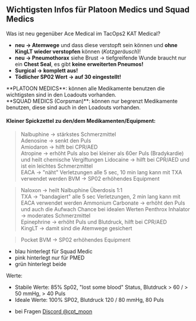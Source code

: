 ## Wichtigsten Infos für Platoon Medics und Squad Medics 

<div markdown="1" class="medic-new-with-kat">

Was ist neu gegenüber Ace Medical im TacOps2 KAT Medical?  

</div>

* **neu → Atemwege** und dass diese verstopft sein können und **ohne KingLT wieder verstopfen** können (*Kotzgeräusch*)!  
* **neu → Pneumothorax** siehe Brust → tiefgreifende Wunde braucht nur ein **Chest Seal**, es gibt **keine erweiterten Pneumos!**  
* **Surgical → komplett aus!**  
* **Tödlicher SP02 Wert → auf 30 eingestellt!**  

<div markdown="1" class="medic-platoon-medic">
**PLATOON MEDICS**: können alle Medikamente benutzen die wichtigsten sind in den Loadouts vorhanden.
</div>  

<div markdown="1" class="medic-squad-medic">
**SQUAD MEDICS (Corpsman)**: können nur begrenzt Medikamente benutzen, diese sind auch in den Loadouts vorhanden.  
</div>  

#### Kleiner Spickzettel zu den/dem Medikamenten/Equipment: 

<div markdown="1" class="medic-platoon-medic-drugs">

> Nalbuphine -> stärkstes Schmerzmittel  
> Adenosine -> senkt den Puls  
> Amiodaron -> hilft bei CPR/AED  
> Atropine -> erhöht Puls also bei kleiner als 60er Puls (Bradykardie) und heilt chemische Vergiftungen Lidocaine -> hilft bei CPR/AED und ist ein leichtes Schmerzmittel  
> EACA -> "näht" Verletzungen alle 5 sec, 10 min lang kann mit TXA verwendet werden BVM -> SP02 erhöhendes Equipment  

</div>

<div markdown="1" class="medic-platoon-medic-drugs medic-squad-medic-drugs">

> Naloxon -> heilt Nalbuphine Überdosis 1:1  
> TXA -> "bandagiert" alle 5 sec Verletzungen, 2 min lang kann mit EACA verwendet werden Ammonium Carbonate -> erhöht den Puls und auch die Aufwach Chance bei idealen Werten Penthrox Inhalator -> moderates Schmerzmittel  
> Epinephrine -> erhöht Puls und Blutdruck, hilft bei CPR/AED  
> KingLT -> damit sind die Atemwege gesichert  

</div>

<div markdown="1" class="medic-squad-medic-drugs">

> Pocket BVM -> SP02 erhöhendes Equipment  

</div>

<div markdown="1" class="medic-description-drugs">

* blau hinterlegt für Squad Medic
* pink hinterlegt nur für PMED
* grün hinterlegt beide 

</div>

<div markdown="1" class="medic-stable-ideal-values">

Werte:
* Stabile Werte: 85% Sp02, "lost some blood" Status, Blutdruck > 60 / > 50 mmHg, > 40 Puls  
* Ideale Werte: 100% SP02, Blutdruck 120 / 80 mmHg, 80 Puls  

</div>

* bei Fragen [Discord @cpt_moon](https://discord.com/channels/1230998538926952578/1230998539388190792)
